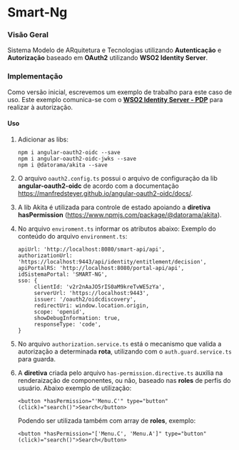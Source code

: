 # Smart-Ng

### Visão Geral

Sistema Modelo de ARquitetura e Tecnologias utilizando **Autenticação** e **Autorização** baseado em **OAuth2** utilizando **WSO2 Identity Server**.

### Implementação

Como versão inicial, escrevemos um exemplo de trabalho para este caso de uso. Este exemplo comunica-se com o **[WSO2 Identity Server - PDP](https://miro.medium.com/max/700/0*aHqWFOnd9p4te4W0.png)** para realizar à autorização.

#### Uso

1. Adicionar as libs:
   ````
   npm i angular-oauth2-oidc --save
   npm i angular-oauth2-oidc-jwks --save
   npm i @datorama/akita --save
   ````
2. O arquivo `oauth2.config.ts` possui o arquivo de configuração da lib **angular-oauth2-oidc** de acordo com a documentação https://manfredsteyer.github.io/angular-oauth2-oidc/docs/.

3. A lib Akita é utilizada para controle de estado apoiando a **diretiva** **hasPermission** (https://www.npmjs.com/package/@datorama/akita).

2. No arquivo `enviroment.ts` informar os atributos abaixo:
   Exemplo do conteúdo do arquivo `environment.ts`:
   ````
   apiUrl: 'http://localhost:8080/smart-api/api',
   authorizationUrl: 'https://localhost:9443/api/identity/entitlement/decision',
   apiPortalRS: 'http://localhost:8080/portal-api/api',
   idSistemaPortal: 'SMART-NG',
   sso: {
        clientId: 'v2r2nAaJO5rIS0aM9kreTvWE5zYa',
        serverUrl: 'https://localhost:9443',
        issuer: '/oauth2/oidcdiscovery',
        redirectUri: window.location.origin,
        scope: 'openid',
        showDebugInformation: true,
        responseType: 'code',
   }
   ````

3. No arquivo `authorization.service.ts` está o mecanismo que valida a autorização a determinada **rota**, utilizando com o `auth.guard.service.ts` para guarda.

4. A **diretiva** criada pelo arquivo `has-permission.directive.ts` auxilia na renderaização de componentes, ou não, baseado nas **roles** de perfis do usuário. Abaixo exemplo de utilização:
    ````
    <button *hasPermission="'Menu.C'" type="button" (click)="search()">Search</button>
    ````
    Podendo ser utilizada também com array de **roles**, exemplo:
    ````
    <button *hasPermission="['Menu.C', 'Menu.A']" type="button" (click)="search()">Search</button>
    ````